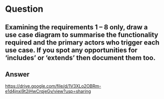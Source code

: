 # Question

## Examining the requirements 1 – 8 only, draw a use case diagram to summarise the functionality required and the primary actors who trigger each use case. If you spot any opportunities for ‘includes’ or ‘extends’ then document them too.

## Answer

https://drive.google.com/file/d/1V3XLo2OBRm-e1d4jnxi9t2iHwCrqjeGv/view?usp=sharing

